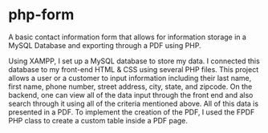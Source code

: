 # php-form

A basic contact information form that allows for information storage in a MySQL Database and exporting through a PDF using PHP.

Using XAMPP, I set up a MySQL database to store my data. I connected this database to my front-end HTML & CSS using several PHP files. This project allows a user or a customer to input information including their last name, first name, phone number, street address, city, state, and zipcode. On the backend, one can view all of the data input through the front end and also search through it using all of the criteria mentioned above. All of this data is presented in a PDF. To implement the creation of the PDF, I used the FPDF PHP class to create a custom table inside a PDF page.